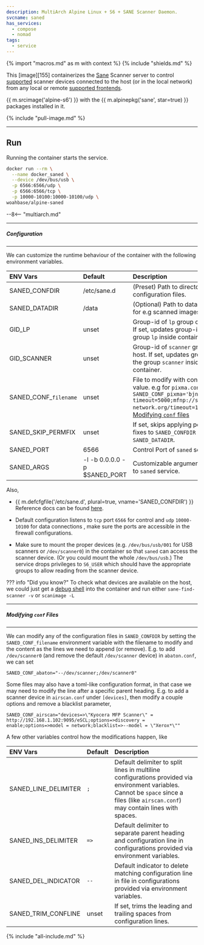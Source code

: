 ```yaml
---
description: MultiArch Alpine Linux + S6 + SANE Scanner Daemon.
svcname: saned
has_services:
  - compose
  - nomad
tags:
  - service
---
```


{% import "macros.md" as m with context %}
{% include "shields.md" %}

This [image][155] containerizes the [Sane][2] Scanner server to
control [supported][3] scanner devices connected to the host (or
in the local network) from any local or remote [supported
frontends][4].

{{ m.srcimage('alpine-s6') }} with the {{ m.alpinepkg('sane', star=true)
}} packages installed in it.

{% include "pull-image.md" %}

---
Run
---

Running the container starts the service.

``` sh
docker run --rm \
  --name docker_saned \
  --device /dev/bus/usb \
  -p 6566:6566/udp \
  -p 6566:6566/tcp \
  -p 10000-10100:10000-10100/udp \
woahbase/alpine-saned
```

--8<-- "multiarch.md"

---
##### Configuration
---

We can customize the runtime behaviour of the container with the
following environment variables.

| ENV Vars              | Default                      | Description
| :---                  | :---                         | :---
| SANED_CONFDIR         | /etc/sane.d                  | (Preset) Path to directory for `saned` configuration files.
| SANED_DATADIR         | /data                        | (Optional) Path to data directory for e.g scanned images.
| GID_LP                | unset                        | Group-id of `lp` group on the host. If set, updates group-id of the group `lp` inside container.
| GID_SCANNER           | unset                        | Group-id of `scanner` group on the host. If set, updates group-id of the group `scanner` inside container.
| SANED_CONF_`filename` | unset                        | File to modify with contents as value. e.g for `pixma.conf` `SANED_CONF_pixma='bjnp-timeout=5000;mfnp://scanner.bad-network.org/timeout=1500'`. See [Modifying `conf` files](#modifying-conf-files)
| SANED_SKIP_PERMFIX    | unset                        | If set, skips applying permission fixes to `SANED_CONFDIR` and `SANED_DATADIR`.
| SANED_PORT            | 6566                         | Control Port of `saned` service.
| SANED_ARGS            | -l -b 0.0.0.0 -p $SANED_PORT | Customizable arguments passed to `saned` service.

Also,

* {{ m.defcfgfile('/etc/sane.d', plural=true,
  vname='SANED_CONFDIR') }} Reference docs can be found
  [here][1].

* Default configuration listens to `tcp` port `6566` for control
  and `udp` `10000-10100` for data connections , make sure the
  ports are accessible in the firewall configurations.

* Make sure to mount the proper devices (e.g. `/dev/bus/usb/001`
  for USB scanners or `/dev/scanner0`) in the container so that
  `saned` can access the scanner device. (Or you could mount the
  whole `/dev/bus/usb`.) The service drops privileges to
  `S6_USER` which should have the appropriate groups to allow
  reading from the scanner device.

??? info "Did you know?"
    To check what devices are available on the host, we could just
    get a [debug shell](#shell-access) into the container and run
    either
    ```
    sane-find-scanner -v
    ```
    or
    ```
    scanimage -L
    ```

---
##### Modifying `conf` Files
---

We can modify any of the configuration files in `SANED_CONFDIR` by
setting the `SANED_CONF_filename` environment variable with the
filename to modify and the content as the lines we need to append
(or remove). E.g. to add `/dev/scanner0` (and remove the default
`/dev/scanner` device) in `abaton.conf`, we can set
```
SANED_CONF_abaton="--/dev/scanner;/dev/scanner0"
```

Some files may also have a toml-like configuration format, in that
case we may need to modify the line after a specific parent
heading. E.g. to add a scanner device in `airscan.conf` under
`[devices]`, then modify a couple options and remove a blacklist
parameter,
```
SANED_CONF_airscan="devices=>\"Kyocera MFP Scanner\" = http://192.168.1.102:9095/eSCL;options=>discovery = enable;options=>model = network;blacklist=>--model = \"Xerox*\""
```

A few other variables control how the modifications happen, like

| ENV Vars               | Default       | Description
| :---                   | :---          | :---
| SANED_LINE_DELIMITER   | `;`           | Default delimiter to split lines in multiline configurations provided via environment variables. Cannot be `space` since a files (like `airscan.conf`) may contain lines with spaces.
| SANED_INS_DELIMITER    | `=>`          | Default delimiter to separate parent heading and configuration line in configurations provided via environment variables.
| SANED_DEL_INDICATOR    | `--`          | Default indicator to delete matching configuration line in file in configurations provided via environment variables.
| SANED_TRIM_CONFLINE    | unset         | If set, trims the leading and trailing spaces from configuration lines.

[1]: https://linux.die.net/man/7/sane
[2]: http://www.sane-project.org/
[3]: http://www.sane-project.org/sane-supported-devices.html
[4]: http://www.sane-project.org/sane-frontends.html

{% include "all-include.md" %}
